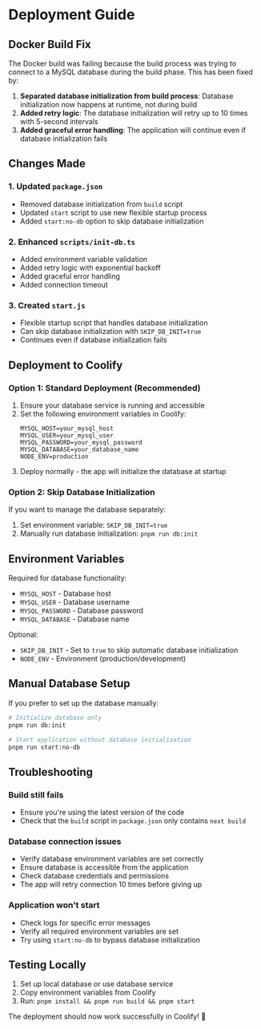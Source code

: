 # Deployment Guide

## Docker Build Fix

The Docker build was failing because the build process was trying to connect to a MySQL database during the build phase. This has been fixed by:

1. **Separated database initialization from build process**: Database initialization now happens at runtime, not during build
2. **Added retry logic**: The database initialization will retry up to 10 times with 5-second intervals
3. **Added graceful error handling**: The application will continue even if database initialization fails

## Changes Made

### 1. Updated `package.json`
- Removed database initialization from `build` script
- Updated `start` script to use new flexible startup process
- Added `start:no-db` option to skip database initialization

### 2. Enhanced `scripts/init-db.ts`
- Added environment variable validation
- Added retry logic with exponential backoff
- Added graceful error handling
- Added connection timeout

### 3. Created `start.js`
- Flexible startup script that handles database initialization
- Can skip database initialization with `SKIP_DB_INIT=true`
- Continues even if database initialization fails

## Deployment to Coolify

### Option 1: Standard Deployment (Recommended)
1. Ensure your database service is running and accessible
2. Set the following environment variables in Coolify:
   ```env
   MYSQL_HOST=your_mysql_host
   MYSQL_USER=your_mysql_user
   MYSQL_PASSWORD=your_mysql_password
   MYSQL_DATABASE=your_database_name
   NODE_ENV=production
   ```
3. Deploy normally - the app will initialize the database at startup

### Option 2: Skip Database Initialization
If you want to manage the database separately:
1. Set environment variable: `SKIP_DB_INIT=true`
2. Manually run database initialization: `pnpm run db:init`

## Environment Variables

Required for database functionality:
- `MYSQL_HOST` - Database host
- `MYSQL_USER` - Database username  
- `MYSQL_PASSWORD` - Database password
- `MYSQL_DATABASE` - Database name

Optional:
- `SKIP_DB_INIT` - Set to `true` to skip automatic database initialization
- `NODE_ENV` - Environment (production/development)

## Manual Database Setup

If you prefer to set up the database manually:

```bash
# Initialize database only
pnpm run db:init

# Start application without database initialization
pnpm run start:no-db
```

## Troubleshooting

### Build still fails
- Ensure you're using the latest version of the code
- Check that the `build` script in `package.json` only contains `next build`

### Database connection issues
- Verify database environment variables are set correctly
- Ensure database is accessible from the application
- Check database credentials and permissions
- The app will retry connection 10 times before giving up

### Application won't start
- Check logs for specific error messages
- Verify all required environment variables are set
- Try using `start:no-db` to bypass database initialization

## Testing Locally

1. Set up local database or use database service
2. Copy environment variables from Coolify
3. Run: `pnpm install && pnpm run build && pnpm start`

The deployment should now work successfully in Coolify! 🚀 